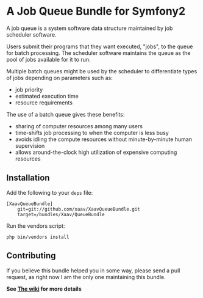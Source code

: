# A Job Queue Bundle for Symfony2 #

A job queue is a system software data structure maintained by job scheduler software.

Users submit their programs that they want executed, "jobs", to the queue for batch processing. The scheduler software maintains the queue as the pool of jobs available for it to run.

Multiple batch queues might be used by the scheduler to differentiate types of jobs depending on parameters such as:

* job priority
* estimated execution time
* resource requirements

The use of a batch queue gives these benefits:

* sharing of computer resources among many users
* time-shifts job processing to when the computer is less busy
* avoids idling the compute resources without minute-by-minute human supervision
* allows around-the-clock high utilization of expensive computing resources

## Installation ##

Add the following to your `deps` file:

    [XaavQueueBundle]
        git=git://github.com/xaav/XaavQueueBundle.git
        target=/bundles/Xaav/QueueBundle

Run the vendors script:

    php bin/vendors install

## Contributing ##

If you believe this bundle helped you in some way, please send a pull request, as right now I am the only one maintaining 
this bundle. 

**See [The wiki][1] for more details**

[1]: https://github.com/xaav/QueueBundle/wiki 
[2]: http://en.wikipedia.org/wiki/Job_queue